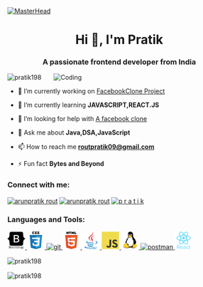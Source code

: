 [![MasterHead](https://user-images.githubusercontent.com/90236635/232446433-d5540fa2-fe28-4bb8-b929-cdb51fe61336.gif)](https://rishavchanda.io)
<h1 align="center">Hi 👋, I'm Pratik</h1>
<h3 align="center">A passionate frontend developer from India</h3>
<img align="right" alt="Coding" width="400" src="https://camo.githubusercontent.com/4f6232f2a5bc6459bfa870312f2295d77816a50769045a2c4f034dc94ed53473/68747470733a2f2f6d65646961302e67697068792e636f6d2f6d656469612f5262444b61637a71576f76497567794a6d572f67697068792e6769663f6369643d65636630356534373177696f717136686f3677367967356a7963347679653771387868766b7038683074666771657563267269643d67697068792e6769662663743d67">
<p align="left"> <img src="https://komarev.com/ghpvc/?username=pratik198&label=Profile%20views&color=0e75b6&style=flat" alt="pratik198" /> </p>

- 🔭 I’m currently working on [FacebookClone Project](https://github.com/pratik198/pokingdom)

- 🌱 I’m currently learning **JAVASCRIPT,REACT.JS**

- 🤝 I’m looking for help with [A facebook clone](https://github.com/pratik198/29thSep2023Facebook)

- 💬 Ask me about **Java,DSA,JavaScript**

- 📫 How to reach me **routpratik09@gmail.com**

- ⚡ Fun fact **Bytes and Beyond**

<h3 align="left">Connect with me:</h3>
<p align="left">
<a href="https://linkedin.com/in/arunpratik rout" target="blank"><img align="center" src="https://raw.githubusercontent.com/rahuldkjain/github-profile-readme-generator/master/src/images/icons/Social/linked-in-alt.svg" alt="arunpratik rout" height="30" width="40" /></a>
<a href="https://fb.com/arunpratik rout" target="blank"><img align="center" src="https://raw.githubusercontent.com/rahuldkjain/github-profile-readme-generator/master/src/images/icons/Social/facebook.svg" alt="arunpratik rout" height="30" width="40" /></a>
<a href="https://instagram.com/p r a t i k" target="blank"><img align="center" src="https://raw.githubusercontent.com/rahuldkjain/github-profile-readme-generator/master/src/images/icons/Social/instagram.svg" alt="p r a t i k" height="30" width="40" /></a>
</p>

<h3 align="left">Languages and Tools:</h3>
<p align="left"> <a href="https://getbootstrap.com" target="_blank" rel="noreferrer"> <img src="https://raw.githubusercontent.com/devicons/devicon/master/icons/bootstrap/bootstrap-plain-wordmark.svg" alt="bootstrap" width="40" height="40"/> </a> <a href="https://www.w3schools.com/css/" target="_blank" rel="noreferrer"> <img src="https://raw.githubusercontent.com/devicons/devicon/master/icons/css3/css3-original-wordmark.svg" alt="css3" width="40" height="40"/> </a> <a href="https://git-scm.com/" target="_blank" rel="noreferrer"> <img src="https://www.vectorlogo.zone/logos/git-scm/git-scm-icon.svg" alt="git" width="40" height="40"/> </a> <a href="https://www.w3.org/html/" target="_blank" rel="noreferrer"> <img src="https://raw.githubusercontent.com/devicons/devicon/master/icons/html5/html5-original-wordmark.svg" alt="html5" width="40" height="40"/> </a> <a href="https://www.java.com" target="_blank" rel="noreferrer"> <img src="https://raw.githubusercontent.com/devicons/devicon/master/icons/java/java-original.svg" alt="java" width="40" height="40"/> </a> <a href="https://developer.mozilla.org/en-US/docs/Web/JavaScript" target="_blank" rel="noreferrer"> <img src="https://raw.githubusercontent.com/devicons/devicon/master/icons/javascript/javascript-original.svg" alt="javascript" width="40" height="40"/> </a> <a href="https://www.linux.org/" target="_blank" rel="noreferrer"> <img src="https://raw.githubusercontent.com/devicons/devicon/master/icons/linux/linux-original.svg" alt="linux" width="40" height="40"/> </a> <a href="https://postman.com" target="_blank" rel="noreferrer"> <img src="https://www.vectorlogo.zone/logos/getpostman/getpostman-icon.svg" alt="postman" width="40" height="40"/> </a> <a href="https://reactjs.org/" target="_blank" rel="noreferrer"> <img src="https://raw.githubusercontent.com/devicons/devicon/master/icons/react/react-original-wordmark.svg" alt="react" width="40" height="40"/> </a> </p>

<p><img align="center" src="https://github-readme-stats.vercel.app/api/top-langs?username=pratik198&show_icons=true&locale=en&layout=compact" alt="pratik198" /></p>

<p><img align="center" src="https://github-readme-streak-stats.herokuapp.com/?user=pratik198&" alt="pratik198" /></p>
